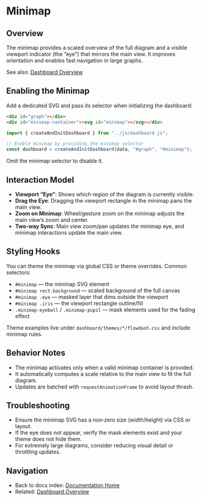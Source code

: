 # Minimap

## Overview

The minimap provides a scaled overview of the full diagram and a visible viewport indicator (the “eye”) that mirrors the main view. It improves orientation and enables fast navigation in large graphs.

See also: [Dashboard Overview](dashboard.md)

## Enabling the Minimap

Add a dedicated SVG and pass its selector when initializing the dashboard:

```html
<div id="graph"></div>
<div id="minimap-container"><svg id="minimap"></svg></div>
```

```javascript
import { createAndInitDashboard } from "../js/dashboard.js";

// Enable minimap by providing the minimap selector
const dashboard = createAndInitDashboard(data, "#graph", "#minimap");
```

Omit the minimap selector to disable it.

## Interaction Model

- **Viewport “Eye”**: Shows which region of the diagram is currently visible.
- **Drag the Eye**: Dragging the viewport rectangle in the minimap pans the main view.
- **Zoom on Minimap**: Wheel/gesture zoom on the minimap adjusts the main view’s zoom and center.
- **Two‑way Sync**: Main view zoom/pan updates the minimap eye, and minimap interactions update the main view.

## Styling Hooks

You can theme the minimap via global CSS or theme overrides. Common selectors:

- `#minimap` — the minimap SVG element
- `#minimap rect.background` — scaled background of the full canvas
- `#minimap .eye` — masked layer that dims outside the viewport
- `#minimap .iris` — the viewport rectangle outline/fill
- `.minimap-eyeball` / `.minimap-pupil` — mask elements used for the fading effect

Theme examples live under `dashboard/themes/*/flowdash.css` and include minimap rules.

## Behavior Notes

- The minimap activates only when a valid minimap container is provided.
- It automatically computes a scale relative to the main view to fit the full diagram.
- Updates are batched with `requestAnimationFrame` to avoid layout thrash.

## Troubleshooting

- Ensure the minimap SVG has a non‑zero size (width/height) via CSS or layout.
- If the eye does not appear, verify the mask elements exist and your theme does not hide them.
- For extremely large diagrams, consider reducing visual detail or throttling updates.

## Navigation

- Back to docs index: [Documentation Home](README.md)
- Related: [Dashboard Overview](dashboard.md)



